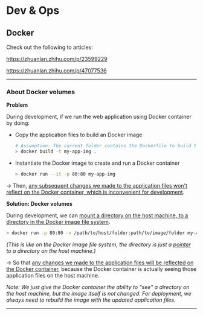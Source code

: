 # Dev & Ops

## Docker

Check out the following to articles:

<https://zhuanlan.zhihu.com/p/23599229>

<https://zhuanlan.zhihu.com/p/47077536>

***

### About Docker volumes

**Problem**

During development, if we run the web application using Docker container by doing:

* Copy the application files to build an Docker image

  ```bash
  # Assumption: The current folder contains the Dockerfile to build the image.
  > docker build -t my-app-img .
  ```

* Instantiate the Docker image to create and run a Docker container

  ```bash
  > docker run --it -p 80:80 my-app-img
  ```

-> Then, <u>any subsequent changes we made to the application files won't reflect on the Docker container, which is inconvenient for development</u>.

**Solution: Docker volumes**

During development, we can <u>mount a directory on the host machine, to a directory in the Docker image file system</u>.

```bash
> docker run -p 80:80 -v /path/to/host/folder:path/to/image/folder my-app-img
```

*(This is like on the Docker image file system, the directory is just a <u>pointer</u> to a directory on the host machine.)*

-> So that <u>any changes we made to the application files will be reflected on the Docker container</u>, because the Docker container is actually seeing those application files on the host machine.

*Note: We just give the Docker container the ability to "see" a directory on the host machine, but the image itself is not changed. For deployment, we always need to rebuild the image with the updated application files.*

***

